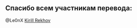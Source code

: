 Спасибо всем участникам перевода:
------------------------------
@Le0nX
[Kirill Rekhov](https://github.com/iikrllx)
